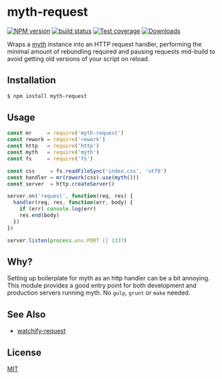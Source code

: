 # myth-request
[![NPM version][npm-image]][npm-url]
[![build status][travis-image]][travis-url]
[![Test coverage][coveralls-image]][coveralls-url]
[![Downloads][downloads-image]][downloads-url]

Wraps a [myth][myth] instance into an HTTP request handler, performing the
minimal amount of rebundling required and pausing requests mid-build to avoid
getting old versions of your script on reload.

## Installation
```bash
$ npm install myth-request
```

## Usage
```js
const mr     = require('myth-request')
const rework = require('rework')
const http   = require('http')
const myth   = require('myth')
const fs     = require('fs')

const css     = fs.readFileSync('index.css', 'utf8')
const handler = mr(rework(css).use(myth()))
const server  = http.createServer()

server.on('request', function(req, res) {
  handler(req, res, function(err, body) {
    if (err) console.log(err)
    res.end(body)
  })
})

server.listen(process.env.PORT || 1337)
```

## Why?
Setting up boilerplate for myth as an http handler can be a bit annoying. This
module provides a good entry point for both development and production servers
running myth. No `gulp`, `grunt` or `make` needed.

## See Also
- [watchify-request](https://github.com/hughsk/watchify-request)

## License
[MIT](https://tldrlegal.com/license/mit-license)

[npm-image]: https://img.shields.io/npm/v/myth-request.svg?style=flat-square
[npm-url]: https://npmjs.org/package/myth-request
[travis-image]: https://img.shields.io/travis/yoshuawuyts/myth-request.svg?style=flat-square
[travis-url]: https://travis-ci.org/yoshuawuyts/myth-request
[coveralls-image]: https://img.shields.io/coveralls/yoshuawuyts/myth-request.svg?style=flat-square
[coveralls-url]: https://coveralls.io/r/yoshuawuyts/myth-request?branch=master
[downloads-image]: http://img.shields.io/npm/dm/myth-request.svg?style=flat-square
[downloads-url]: https://npmjs.org/package/myth-request

[myth]: https://github.com/segmentio/myth

